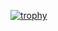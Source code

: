 [![trophy](https://github-profile-trophy.vercel.app/?username=julio-tl&theme=onedark)](https://github.com/julio-tl/github-profile-trophy)
